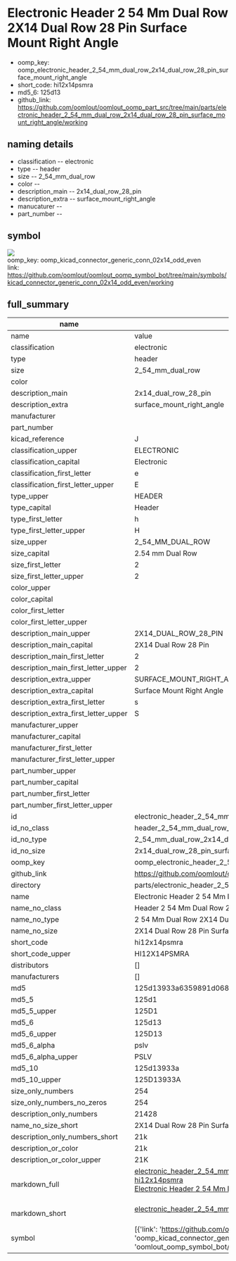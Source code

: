 # Electronic Header 2 54 Mm Dual Row 2X14 Dual Row 28 Pin Surface Mount Right Angle

  
* oomp_key: oomp_electronic_header_2_54_mm_dual_row_2x14_dual_row_28_pin_surface_mount_right_angle 
* short_code: hi12x14psmra
* md5_6: 125d13  
* github_link: https://github.com/oomlout/oomlout_oomp_part_src/tree/main/parts/electronic_header_2_54_mm_dual_row_2x14_dual_row_28_pin_surface_mount_right_angle/working  
## naming details
* classification -- electronic
* type -- header
* size -- 2_54_mm_dual_row
* color -- 
* description_main -- 2x14_dual_row_28_pin
* description_extra -- surface_mount_right_angle
* manucaturer -- 
* part_number -- 



## symbol

![](symbol/{index}}/working/working_600.png)  
oomp_key: oomp_kicad_connector_generic_conn_02x14_odd_even  
link: https://github.com/oomlout/oomlout_oomp_symbol_bot/tree/main/symbols/kicad_connector_generic_conn_02x14_odd_even/working  


## full_summary
| name | value | 
| --- | --- | 
| name | value | 
| classification | electronic | 
| type | header | 
| size | 2_54_mm_dual_row | 
| color |  | 
| description_main | 2x14_dual_row_28_pin | 
| description_extra | surface_mount_right_angle | 
| manufacturer |  | 
| part_number |  | 
| kicad_reference | J | 
| classification_upper | ELECTRONIC | 
| classification_capital | Electronic | 
| classification_first_letter | e | 
| classification_first_letter_upper | E | 
| type_upper | HEADER | 
| type_capital | Header | 
| type_first_letter | h | 
| type_first_letter_upper | H | 
| size_upper | 2_54_MM_DUAL_ROW | 
| size_capital | 2.54 mm Dual Row | 
| size_first_letter | 2 | 
| size_first_letter_upper | 2 | 
| color_upper |  | 
| color_capital |  | 
| color_first_letter |  | 
| color_first_letter_upper |  | 
| description_main_upper | 2X14_DUAL_ROW_28_PIN | 
| description_main_capital | 2X14 Dual Row 28 Pin | 
| description_main_first_letter | 2 | 
| description_main_first_letter_upper | 2 | 
| description_extra_upper | SURFACE_MOUNT_RIGHT_ANGLE | 
| description_extra_capital | Surface Mount Right Angle | 
| description_extra_first_letter | s | 
| description_extra_first_letter_upper | S | 
| manufacturer_upper |  | 
| manufacturer_capital |  | 
| manufacturer_first_letter |  | 
| manufacturer_first_letter_upper |  | 
| part_number_upper |  | 
| part_number_capital |  | 
| part_number_first_letter |  | 
| part_number_first_letter_upper |  | 
| id | electronic_header_2_54_mm_dual_row_2x14_dual_row_28_pin_surface_mount_right_angle | 
| id_no_class | header_2_54_mm_dual_row_2x14_dual_row_28_pin_surface_mount_right_angle | 
| id_no_type | 2_54_mm_dual_row_2x14_dual_row_28_pin_surface_mount_right_angle | 
| id_no_size | 2x14_dual_row_28_pin_surface_mount_right_angle | 
| oomp_key | oomp_electronic_header_2_54_mm_dual_row_2x14_dual_row_28_pin_surface_mount_right_angle | 
| github_link | https://github.com/oomlout/oomlout_oomp_part_src/tree/main/parts/electronic_header_2_54_mm_dual_row_2x14_dual_row_28_pin_surface_mount_right_angle/working | 
| directory | parts/electronic_header_2_54_mm_dual_row_2x14_dual_row_28_pin_surface_mount_right_angle | 
| name | Electronic Header 2 54 Mm Dual Row 2X14 Dual Row 28 Pin Surface Mount Right Angle | 
| name_no_class | Header 2 54 Mm Dual Row 2X14 Dual Row 28 Pin Surface Mount Right Angle | 
| name_no_type | 2 54 Mm Dual Row 2X14 Dual Row 28 Pin Surface Mount Right Angle | 
| name_no_size | 2X14 Dual Row 28 Pin Surface Mount Right Angle | 
| short_code | hi12x14psmra | 
| short_code_upper | HI12X14PSMRA | 
| distributors | [] | 
| manufacturers | [] | 
| md5 | 125d13933a6359891d0682f460715c03 | 
| md5_5 | 125d1 | 
| md5_5_upper | 125D1 | 
| md5_6 | 125d13 | 
| md5_6_upper | 125D13 | 
| md5_6_alpha | pslv | 
| md5_6_alpha_upper | PSLV | 
| md5_10 | 125d13933a | 
| md5_10_upper | 125D13933A | 
| size_only_numbers | 254 | 
| size_only_numbers_no_zeros | 254 | 
| description_only_numbers | 21428 | 
| name_no_size_short | 2X14 Dual Row 28 Pin Surface Mount Right Angle | 
| description_only_numbers_short | 21k | 
| description_or_color | 21k | 
| description_or_color_upper | 21K | 
| markdown_full | [electronic_header_2_54_mm_dual_row_2x14_dual_row_28_pin_surface_mount_right_angle](https://github.com/oomlout/oomlout_oomp_part_src/tree/main/parts/electronic_header_2_54_mm_dual_row_2x14_dual_row_28_pin_surface_mount_right_angle/working)<br>[hi12x14psmra](https://github.com/oomlout/oomlout_oomp_part_src/tree/main/parts/electronic_header_2_54_mm_dual_row_2x14_dual_row_28_pin_surface_mount_right_angle/working)<br>[Electronic Header 2 54 Mm Dual Row 2X14 Dual Row 28 Pin Surface Mount Right Angle](https://github.com/oomlout/oomlout_oomp_part_src/tree/main/parts/electronic_header_2_54_mm_dual_row_2x14_dual_row_28_pin_surface_mount_right_angle/working)<br><br> | 
| markdown_short | [electronic_header_2_54_mm_dual_row_2x14_dual_row_28_pin_surface_mount_right_angle](https://github.com/oomlout/oomlout_oomp_part_src/tree/main/parts/electronic_header_2_54_mm_dual_row_2x14_dual_row_28_pin_surface_mount_right_angle/working)<br><br> | 
| symbol | [{'link': 'https://github.com/oomlout/oomlout_oomp_symbol_bot/tree/main/symbols/kicad_connector_generic_conn_02x14_odd_even', 'oomp_key': 'oomp_kicad_connector_generic_conn_02x14_odd_even', 'directory': 'oomlout_oomp_symbol_bot/symbols/kicad_connector_generic_conn_02x14_odd_even//working/working.kicad_sym', 'index': 0}] | 
